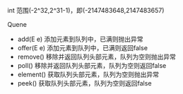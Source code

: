 int 范围(-2^32,2^31-1)，即(-2147483648,2147483657)


Quene

* add(E e)     添加元素到队列中，已满则抛出异常
* offer(E e)   添加元素到队列中，已满则返回false
* remove()     移除并返回队列头部元素，队列为空则抛出异常
* poll()       移除并返回队列头部元素，队列为空则返回false
* element()    获取队列头部元素，队列为空则抛出异常
* peek()       获取队列头部元素，队列为空则返回false
